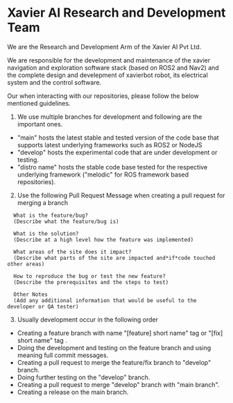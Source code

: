 # Xavier AI Research and Development Team

We are the Research and Development Arm of the Xavier AI Pvt Ltd.

We are responsible for the development and maintenance of the xavier navigation and exploration software stack (based on ROS2 and Nav2) and the complete design and develepment of xavierbot robot, its electrical system and the control software.

Our when interacting with our repositories, please follow the below mentioned guidelines.

1. We use multiple branches for development and following are the important ones.
  - "main" hosts the latest stable and tested version of the code base that supports latest underlying frameworks such as ROS2 or NodeJS
  - "develop" hosts the experimental code that are under development or testing.
  - "distro name" hosts the stable code base tested for the respective underlying framework ("melodic" for ROS framework based repositories).
  
2. Use the following Pull Request Message when creating a pull request for merging a branch
  
  ```
    What is the feature/bug?
    (Describe what the feature/bug is)

    What is the solution?
    (Describe at a high level how the feature was implemented)

    What areas of the site does it impact?
    (Describe what parts of the site are impacted and*if*code touched other areas)

    How to reproduce the bug or test the new feature?
    (Describe the prerequisites and the steps to test)

    Other Notes
    (Add any additional information that would be useful to the developer or QA tester)
  ```
  
3. Usually development occur in the following order
  - Creating a feature branch with name "[feature] short name" tag or "[fix] short name" tag .
  - Doing the development and testing on the feature branch and using meaning full commit messages.
  - Creating a pull request to merge the feature/fix branch to "develop" branch.
  - Doing further testing on the "develop" branch.
  - Creating a pull request to merge "develop" branch with "main branch".
  - Creating a release on the main branch.
